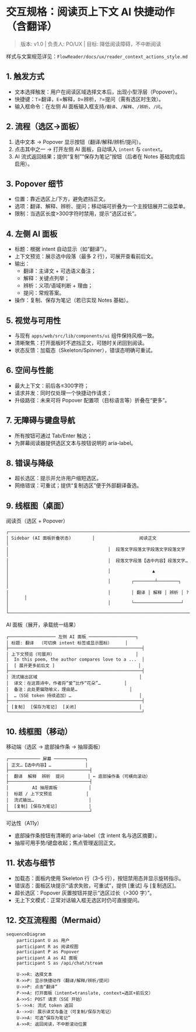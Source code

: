 # 交互规格：阅读页上下文 AI 快捷动作（含翻译）

> 版本: v1.0 | 负责人: PO/UX | 目标: 降低阅读障碍，不中断阅读

样式与文案规范详见：`FlowReader/docs/ux/reader_context_actions_style.md`

## 1. 触发方式

- 文本选择触发：用户在阅读区域选择文本后，出现小型浮层（Popover）。
- 快捷键：`T`=翻译，`E`=解释，`D`=辨析，`?`=提问（需有选区时生效）。
- 输入框命令：在左侧 AI 面板输入框支持`/翻译`、`/解释`、`/辨析`、`/问`。

## 2. 流程（选区→面板）

1) 选中文本 → Popover 显示按钮（翻译/解释/辨析/提问）。
2) 点击其中之一 → 打开左侧 AI 面板，自动填入 `intent` 与 `context`。
3) AI 流式返回结果；提供“复制”“保存为笔记”按钮（后者在 Notes 基础完成后启用）。

## 3. Popover 细节

- 位置：靠近选区上/下方，避免遮挡正文。
- 选项：翻译、解释、辨析、提问；移动端可折叠为一个主按钮展开二级菜单。
- 限制：当选区长度>300字符时禁用，提示“选区过长”。

## 4. 左侧 AI 面板

- 标题：根据 intent 自动显示（如“翻译”）。
- 上下文预览：展示选中段落（最多 2 行），可展开查看前后文。
- 输出：
  - 翻译：主译文 + 可选语义备注；
  - 解释：关键点列举；
  - 辨析：义项/语域判断 + 理由；
  - 提问：常规答案。
- 操作：复制、保存为笔记（若已实现 Notes 基础）。

## 5. 视觉与可用性

- 与现有 `apps/web/src/lib/components/ui` 组件保持风格一致。
- 清晰聚焦：打开面板时不遮挡正文，可随时关闭回到阅读。
- 状态反馈：加载态（Skeleton/Spinner），错误态明确可重试。

## 6. 空间与性能

- 最大上下文：前后各≤300字符；
- 请求并发：同时仅处理一个快捷动作请求；
- 升级路径：未来可将 Popover 配置项（目标语言等）折叠在“更多”。

## 7. 无障碍与键盘导航

- 所有按钮可通过 Tab/Enter 触达；
- 为屏幕阅读器提供选区文本与按钮说明的 aria-label。

## 8. 错误与降级

- 超长选区：提示并允许用户缩短选区。
- 网络错误：可重试；提供“复制选区”便于外部翻译备选。

## 9. 线框图（桌面）

阅读页（选区 + Popover）

```
┌──────────────────────────────────────────────────────────────────────────────┐
│ Sidebar (AI 面板折叠状态)        │                 阅读正文                  │
│                                      │  段落文字段落文字段落文字段落文字    │
│                                      │  段落文字段落【选中内容】段落文字…   │
│                                      │                ▲                      │
│                                      │        ┌────────┴────────┐            │
│                                      │        │ 翻译 │ 解释 │ 辨析 │ ? │      │
│                                      │        └──────────────────┘            │
└──────────────────────────────────────────────────────────────────────────────┘
```

AI 面板（展开，承载统一结果）

```
┌────────────────── 左侧 AI 面板 ──────────────────┐
│ 标题: 翻译  （可切换 intent 标签或显示图标）     │
├───────────────────────────────────────────────────┤
│ 上下文预览（可展开）                               │
│  In this poem, the author compares love to a ...  │
│  [ 展开更多前后文 ]                                │
├───────────────────────────────────────────────────┤
│ 流式输出区域                                       │
│  译文：在这首诗中，作者将“爱”比作“花朵”…         │
│  备注：此处更偏隐喻义，理由是…                    │
│  …（SSE token 持续追加）…                          │
├───────────────────────────────────────────────────┤
│ [复制]  [保存为笔记]  [关闭]                        │
└───────────────────────────────────────────────────┘
```

## 10. 线框图（移动）

移动端（选区 → 底部操作条 → 抽屉面板）

```
┌──────────── 屏幕 ────────────┐
│ 正文…【选中内容】…             │
├───────────────────────────────┤
│  翻译  解释  辨析  提问         │ ← 底部操作条（可横向滚动）
├───────────────────────────────┤
│         AI 抽屉面板            │
│  标题 / 上下文预览             │
│  流式输出…                     │
│  [复制] [保存为笔记]            │
└───────────────────────────────┘
```

可达性（A11y）
- 底部操作条按钮有清晰的 aria-label（含 intent 名与选区摘要）。
- 抽屉可用手势/键盘收起；焦点管理返回正文。

## 11. 状态与细节

- 加载态：面板内使用 Skeleton 行（3–5 行），按钮禁用态并显示旋转指示。
- 错误态：面板区块提示“请求失败，可重试”，提供 [重试] 与 [复制选区]。
- 超长选区：Popover 灰置按钮并提示“选区过长（>300 字）”。
- 无上下文模式：正常对话输入框无选区时仍可直接提问。

## 12. 交互流程图（Mermaid）

```mermaid
sequenceDiagram
    participant U as 用户
    participant R as 阅读视图
    participant P as Popover
    participant A as AI 面板
    participant S as /api/chat/stream

    U->>R: 选择文本
    R->>P: 显示快捷动作（翻译/解释/辨析/提问）
    U->>P: 点击“翻译”
    P->>A: 打开面板（intent=translate, context=选区+前后文）
    A->>S: POST 请求（SSE 开始）
    S-->>A: 流式 token 返回
    A-->>U: 展示译文与备注（可复制/保存为笔记）
    U->>A: 可选“保存为笔记”
    A->>R: 返回阅读，不中断滚动位置
```
